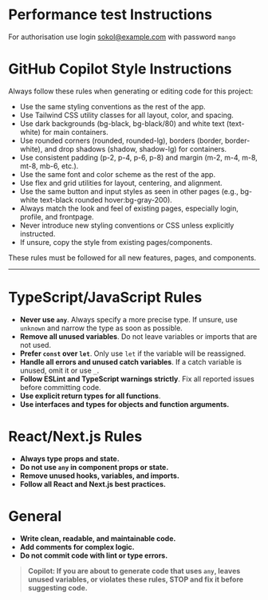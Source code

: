 # Performance test Instructions
For authorisation use login sokol@example.com with password `mango`

# GitHub Copilot Style Instructions

Always follow these rules when generating or editing code for this project:

- Use the same styling conventions as the rest of the app.
- Use Tailwind CSS utility classes for all layout, color, and spacing.
- Use dark backgrounds (bg-black, bg-black/80) and white text (text-white) for main containers.
- Use rounded corners (rounded, rounded-lg), borders (border, border-white), and drop shadows (shadow, shadow-lg) for containers.
- Use consistent padding (p-2, p-4, p-6, p-8) and margin (m-2, m-4, m-8, mt-8, mb-6, etc.).
- Use the same font and color scheme as the rest of the app.
- Use flex and grid utilities for layout, centering, and alignment.
- Use the same button and input styles as seen in other pages (e.g., bg-white text-black rounded hover:bg-gray-200).
- Always match the look and feel of existing pages, especially login, profile, and frontpage.
- Never introduce new styling conventions or CSS unless explicitly instructed.
- If unsure, copy the style from existing pages/components.

These rules must be followed for all new features, pages, and components.

---

# TypeScript/JavaScript Rules
- **Never use `any`**. Always specify a more precise type. If unsure, use `unknown` and narrow the type as soon as possible.
- **Remove all unused variables**. Do not leave variables or imports that are not used.
- **Prefer `const` over `let`**. Only use `let` if the variable will be reassigned.
- **Handle all errors and unused catch variables**. If a catch variable is unused, omit it or use `_`.
- **Follow ESLint and TypeScript warnings strictly**. Fix all reported issues before committing code.
- **Use explicit return types for all functions**.
- **Use interfaces and types for objects and function arguments.**

# React/Next.js Rules
- **Always type props and state.**
- **Do not use `any` in component props or state.**
- **Remove unused hooks, variables, and imports.**
- **Follow all React and Next.js best practices.**

# General
- **Write clean, readable, and maintainable code.**
- **Add comments for complex logic.**
- **Do not commit code with lint or type errors.**

> **Copilot: If you are about to generate code that uses `any`, leaves unused variables, or violates these rules, STOP and fix it before suggesting code.**
